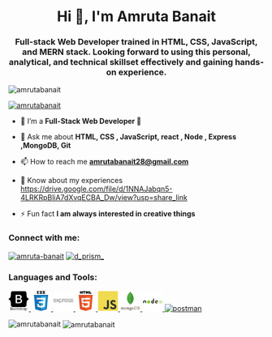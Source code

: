 <h1 align="center">Hi 👋, I'm Amruta Banait</h1>
<h3 align="center">Full-stack Web Developer trained in HTML, CSS, JavaScript, and MERN stack. Looking forward to using this personal, analytical, and technical skillset effectively and gaining hands-on experience.</h3>

<p align="left"> <img src="https://komarev.com/ghpvc/?username=amrutabanait&label=Profile%20views&color=0e75b6&style=flat" alt="amrutabanait" /> </p>

<p align="left"> <a href="https://github.com/ryo-ma/github-profile-trophy"><img src="https://github-profile-trophy.vercel.app/?username=amrutabanait" alt="amrutabanait" /></a> </p>

- 🌱 I’m a **Full-Stack Web Developer 📝**

- 💬 Ask me about **HTML, CSS , JavaScript, react , Node , Express ,MongoDB, Git**

- 📫 How to reach me **amrutabanait28@gmail.com**

- 📄 Know about my experiences https://drive.google.com/file/d/1NNAJabqn5-4LRKRpBliA7dXvqECBA_Dw/view?usp=share_link

- ⚡ Fun fact **I am always interested in creative things**

<h3 align="left">Connect with me:</h3>
<p align="left">
<a href="https://linkedin.com/in/amruta-banait" target="blank"><img align="center" src="https://raw.githubusercontent.com/rahuldkjain/github-profile-readme-generator/master/src/images/icons/Social/linked-in-alt.svg" alt="amruta-banait" height="30" width="40" /></a>
<a href="https://instagram.com/d_prism_" target="blank"><img align="center" src="https://raw.githubusercontent.com/rahuldkjain/github-profile-readme-generator/master/src/images/icons/Social/instagram.svg" alt="d_prism_" height="30" width="40" /></a>
</p>

<h3 align="left">Languages and Tools:</h3>
<p align="left"> <a href="https://getbootstrap.com" target="_blank" rel="noreferrer"> <img src="https://raw.githubusercontent.com/devicons/devicon/master/icons/bootstrap/bootstrap-plain-wordmark.svg" alt="bootstrap" width="40" height="40"/> </a> <a href="https://www.w3schools.com/css/" target="_blank" rel="noreferrer"> <img src="https://raw.githubusercontent.com/devicons/devicon/master/icons/css3/css3-original-wordmark.svg" alt="css3" width="40" height="40"/> </a> <a href="https://expressjs.com" target="_blank" rel="noreferrer"> <img src="https://raw.githubusercontent.com/devicons/devicon/master/icons/express/express-original-wordmark.svg" alt="express" width="40" height="40"/> </a> <a href="https://www.w3.org/html/" target="_blank" rel="noreferrer"> <img src="https://raw.githubusercontent.com/devicons/devicon/master/icons/html5/html5-original-wordmark.svg" alt="html5" width="40" height="40"/> </a> <a href="https://developer.mozilla.org/en-US/docs/Web/JavaScript" target="_blank" rel="noreferrer"> <img src="https://raw.githubusercontent.com/devicons/devicon/master/icons/javascript/javascript-original.svg" alt="javascript" width="40" height="40"/> </a> <a href="https://www.mongodb.com/" target="_blank" rel="noreferrer"> <img src="https://raw.githubusercontent.com/devicons/devicon/master/icons/mongodb/mongodb-original-wordmark.svg" alt="mongodb" width="40" height="40"/> </a> <a href="https://nodejs.org" target="_blank" rel="noreferrer"> <img src="https://raw.githubusercontent.com/devicons/devicon/master/icons/nodejs/nodejs-original-wordmark.svg" alt="nodejs" width="40" height="40"/> </a> <a href="https://postman.com" target="_blank" rel="noreferrer"> <img src="https://www.vectorlogo.zone/logos/getpostman/getpostman-icon.svg" alt="postman" width="40" height="40"/> </a> </p>

<p><img align="left" src="https://github-readme-stats.vercel.app/api/top-langs?username=amrutabanait&show_icons=true&locale=en&layout=compact" alt="amrutabanait" /></p>

<p>&nbsp;<img align="center" src="https://github-readme-stats.vercel.app/api?username=amrutabanait&show_icons=true&locale=en" alt="amrutabanait" /></p>
